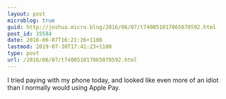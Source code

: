 ```yaml
---
layout: post
microblog: true
guid: http://joshua.micro.blog/2016/06/07/t740051017065070592.html
post_id: 35584
date: 2016-06-07T16:21:26+1100
lastmod: 2019-07-30T17:41:23+1100
type: post
url: /2016/06/07/t740051017065070592.html
---
```

I tried paying with my phone today, and looked like even more of an idiot than I normally would using Apple Pay.
